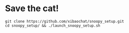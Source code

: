 # Save the cat!

```
git clone https://github.com/xibaochat/snoopy_setup.git
cd snoopy_setup/ && ./launch_snoopy_setup.sh
```